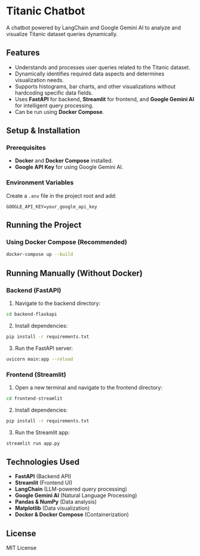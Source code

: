 # Titanic Chatbot

A chatbot powered by LangChain and Google Gemini AI to analyze and visualize Titanic dataset queries dynamically.

## Features
- Understands and processes user queries related to the Titanic dataset.
- Dynamically identifies required data aspects and determines visualization needs.
- Supports histograms, bar charts, and other visualizations without hardcoding specific data fields.
- Uses **FastAPI** for backend, **Streamlit** for frontend, and **Google Gemini AI** for intelligent query processing.
- Can be run using **Docker Compose**.

## Setup & Installation
### Prerequisites
- **Docker** and **Docker Compose** installed.
- **Google API Key** for using Google Gemini AI.

### Environment Variables
Create a `.env` file in the project root and add:
```
GOOGLE_API_KEY=your_google_api_key
```

## Running the Project
### Using Docker Compose (Recommended)
```sh
docker-compose up --build
```

## Running Manually (Without Docker)
### Backend (FastAPI)
1. Navigate to the backend directory:
```sh
cd backend-flaskapi
```
2. Install dependencies:
```sh
pip install -r requirements.txt
```
3. Run the FastAPI server:
```sh
uvicorn main:app --reload
```

### Frontend (Streamlit)
1. Open a new terminal and navigate to the frontend directory:
```sh
cd frontend-streamlit
```
2. Install dependencies:
```sh
pip install -r requirements.txt
```
3. Run the Streamlit app:
```sh
streamlit run app.py
```

## Technologies Used
- **FastAPI** (Backend API)
- **Streamlit** (Frontend UI)
- **LangChain** (LLM-powered query processing)
- **Google Gemini AI** (Natural Language Processing)
- **Pandas & NumPy** (Data analysis)
- **Matplotlib** (Data visualization)
- **Docker & Docker Compose** (Containerization)

## License
MIT License

